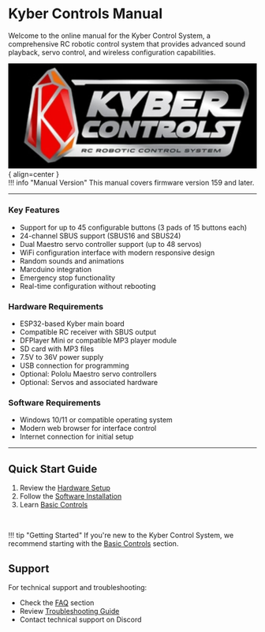 # Kyber Controls Manual

Welcome to the online manual for the Kyber Control System, a comprehensive RC robotic control system that provides advanced
sound playback, servo control, and wireless configuration capabilities. 

![Kyber Controls Logo](../assets/misc/kyber_logo.jpg){ align=center }
<br>
!!! info "Manual Version"
    This manual covers firmware version 159 and later.

---

### Key Features
- Support for up to 45 configurable buttons (3 pads of 15 buttons each)
- 24-channel SBUS support (SBUS16 and SBUS24)
- Dual Maestro servo controller support (up to 48 servos)
- WiFi configuration interface with modern responsive design
- Random sounds and animations
- Marcduino integration
- Emergency stop functionality
- Real-time configuration without rebooting

### Hardware Requirements
- ESP32-based Kyber main board
- Compatible RC receiver with SBUS output
- DFPlayer Mini or compatible MP3 player module
- SD card with MP3 files
- 7.5V to 36V power supply
- USB connection for programming
- Optional: Pololu Maestro servo controllers
- Optional: Servos and associated hardware

### Software Requirements
- Windows 10/11 or compatible operating system
- Modern web browser for interface control
- Internet connection for initial setup

---

## Quick Start Guide

1. Review the [Hardware Setup](hardware/main-board.md)
2. Follow the [Software Installation](software/installation.md)
3. Learn [Basic Controls](usage/basic-controls.md)

<br>

!!! tip "Getting Started"
    If you're new to the Kyber Control System, we recommend starting with the [Basic Controls](usage/basic-controls.md) section.

## Support

For technical support and troubleshooting:

- Check the [FAQ](../faq.md) section
- Review [Troubleshooting Guide](usage/advanced-features.md#troubleshooting)
- Contact technical support on Discord